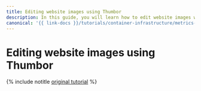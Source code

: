 ```yaml
---
title: Editing website images using Thumbor
description: In this guide, you will learn how to edit website images with Thumbor.
canonical: '{{ link-docs }}/tutorials/container-infrastructure/metrics-provider'
---
```


# Editing website images using Thumbor

{% include notitle [original tutorial](../../../_tutorials/containers/thumbor.md) %}
